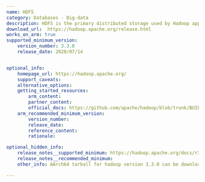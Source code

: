 ```yaml
---
name: HDFS
category: Databases - Big-data
description: HDFS is the primary distributed storage used by Hadoop applications. A HDFS cluster primarily consists of a NameNode that manages the file system metadata and DataNodes that store the actual data.
download_url:  https://hadoop.apache.org/release.html
works_on_arm: true
supported_minimum_version:
    version_number: 3.3.0
    release_date: 2020/07/14


optional_info:
    homepage_url: https://hadoop.apache.org/
    support_caveats:
    alternative_options:
    getting_started_resources:
        arm_content:  
        partner_content: 
        official_docs: https://github.com/apache/hadoop/blob/trunk/BUILDING.txt
    arm_recommended_minimum_version:
        version_number:
        release_date:
        reference_content:
        rationale:

optional_hidden_info:
    release_notes__supported_minimum: https://hadoop.apache.org/docs/r3.3.0/
    release_notes__recommended_minimum:
    other_info: AArch64 tarball for hadoop version 3.3.0 can be downloaded from [here](https://archive.apache.org/dist/hadoop/common/hadoop-3.3.0/).

---
```

